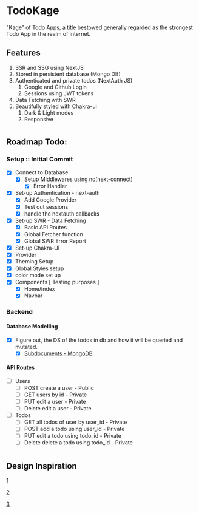 # TodoKage

"Kage" of Todo Apps, a title bestowed generally regarded as the strongest Todo App in the realm of internet.

## Features

1. SSR and SSG using NextJS
2. Stored in persistent database (Mongo DB)
3. Authenticated and private todos (NextAuth JS)
   1. Google and Github Login 
   2. Sessions using JWT tokens
4. Data Fetching with SWR
5. Beautifully styled with Chakra-ui   
   1. Dark & Light modes
   2. Responsive   

#

## Roadmap Todo:

### Setup :: Initial Commit

- [x] Connect to Database
  - [x] Setup Middlewares using nc(next-connect)
    - [x] Error Handler
- [x] Set-up Authentication - next-auth
  - [x] Add Google Provider
  - [x] Test out sessions
  - [x] handle the nextauth callbacks 
- [x] Set-up SWR - Data Fetching
  - [x] Basic API Routes
  - [x] Global Fetcher function
  - [x] Global SWR Error Report
- [x]  Set-up Chakra-UI
  - [x] Provider
  - [x] Theming Setup
  - [x] Global Styles setup
  - [x] color mode set up
- [x] Components [ Testing purposes ]
  - [x] Home/Index
  - [x] Navbar

### Backend
#### Database Modelling
- [x] Figure out, the DS of the todos in db and how it will be queried and mutated.
  - [x] [Subdocuments - MongoDB](https://mongoosejs.com/docs/subdocs.html)
#### API Routes 
- [ ] Users
  - [ ] POST create a user - Public
  - [ ] GET users by id - Private
  - [ ] PUT edit a user - Private
  - [ ] Delete edit a user - Private
- [ ] Todos
  - [ ] GET all todos of user by user_id - Private
  - [ ] POST add a todo using user_id - Private
  - [ ] PUT edit a todo using todo_id - Private
  - [ ] Delete delete a todo using todo_id - Private

# 

## Design Inspiration

[1](https://dribbble.com/shots/15185058-Collection-Tasks/attachments/6927323?mode=media)

[2](https://dribbble.com/shots/14794406-Task-detail-desktop-app)

[3](https://dribbble.com/shots/5845797-Daily-UI-Challenge-046-Todo-List)